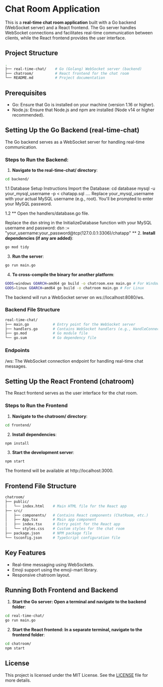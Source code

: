# Chat Room Application

This is a **real-time chat room application** built with a Go backend (WebSocket server) and a React frontend. The Go server handles WebSocket connections and facilitates real-time communication between clients, while the React frontend provides the user interface.

## Project Structure

```bash
.
├── real-time-chat/    # Go (Golang) WebSocket server (backend)
├── chatroom/          # React frontend for the chat room
└── README.md          # Project documentation
```
## Prerequisites
- Go: Ensure that Go is installed on your machine (version 1.16 or higher).
- Node.js: Ensure that Node.js and npm are installed (Node v14 or higher recommended).

## Setting Up the Go Backend (real-time-chat)
The Go backend serves as a WebSocket server for handling real-time communication.

### Steps to Run the Backend:

1. **Navigate to the real-time-chat/ directory**:
```bash
cd backend/
```
1.1 Database Setup Instructions
    Import the Database: cd database 
                         mysql -u your_mysql_username -p < chatapp.sql    ....  Replace your_mysql_username with your actual MySQL username (e.g., root). You'll be prompted to enter your MySQL password.

1.2 ** Open the handlers/database.go file.

Replace the dsn string in the InitializeDatabase function with your MySQL username and password:
dsn := "your_username:your_password@tcp(127.0.0.1:3306)/chatapp" **
2. **Install dependencies (if any are added)**:
```bash
go mod tidy
```
3. **Run the server**:
```bash
go run main.go
```
4. **To cross-compile the binary for another platform**:
```bash
GOOS=windows GOARCH=amd64 go build -o chatroom.exe main.go # For Windows
GOOS=linux GOARCH=amd64 go build -o chatroom main.go # For Linux
```
The backend will run a WebSocket server on ws://localhost:8080/ws.

### Backend File Structure
```bash
real-time-chat/
├── main.go           # Entry point for the WebSocket server
├── handlers.go       # Contains WebSocket handlers (e.g., HandleConnections, HandleMessages)
├── go.mod            # Go module file
└── go.sum            # Go dependency file
```

### Endpoints
/ws: The WebSocket connection endpoint for handling real-time chat messages.

## Setting Up the React Frontend (chatroom)
The React frontend serves as the user interface for the chat room.

### Steps to Run the Frontend
1. **Navigate to the chatroom/ directory**:
```bash
cd frontend/
```
2. **Install dependencies**:
```bash
npm install
```
3. **Start the development server**:
```bash
npm start
```
The frontend will be available at http://localhost:3000.

## Frontend File Structure
```bash
chatroom/
├── public/
│   └── index.html    # Main HTML file for the React app
├── src/
│   ├── components/   # Contains React components (ChatRoom, etc.)
│   ├── App.tsx       # Main app component
│   ├── index.tsx     # Entry point for the React app
│   └── styles.css    # Custom styles for the chat room
├── package.json      # NPM package file
└── tsconfig.json     # TypeScript configuration file
```

## Key Features
- Real-time messaging using WebSockets.
- Emoji support using the emoji-mart library.
- Responsive chatroom layout.

## Running Both Frontend and Backend

1. **Start the Go server: Open a terminal and navigate to the backend folder**:
```bash
cd real-time-chat/
go run main.go
```

2. **Start the React frontend: In a separate terminal, navigate to the frontend folder**:
```bash
cd chatroom/
npm start
```

## License

This project is licensed under the MIT License. See the [LICENSE](LICENSE) file for more details.
